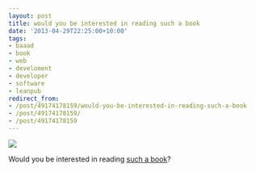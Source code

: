 ```yaml
---
layout: post
title: would you be interested in reading such a book
date: '2013-04-29T22:25:00+10:00'
tags:
- baaad
- book
- web
- develoment
- developer
- software
- leanpub
redirect_from:
- /post/49174178159/would-you-be-interested-in-reading-such-a-book
- /post/49174178159/
- /post/49174178159
---
```

 ![](/img/posts/old/tumblr_mm0nuld5Ur1qb7ot5o1_1280.png)

Would you be interested in reading [such a book](https://leanpub.com/baaad)?

